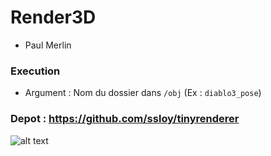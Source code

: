 # Render3D
* Paul Merlin

### Execution
* Argument : Nom du dossier dans `/obj` (Ex : `diablo3_pose`)

### Depot : https://github.com/ssloy/tinyrenderer

![alt text](https://raw.githubusercontent.com/merlin24/Render3D/master/img/output.png "African_head")

